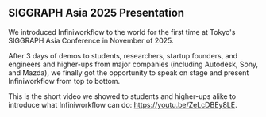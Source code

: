 ## SIGGRAPH Asia 2025 Presentation

We introduced Infiniworkflow to the world for the first time at Tokyo's SIGGRAPH Asia Conference in November of 2025.

After 3 days of demos to students, researchers, startup founders, and engineers and higher-ups from major companies (including Autodesk, Sony, and Mazda), we finally got the opportunity to speak on stage and present Infiniworkflow from top to bottom.

This is the short video we showed to students and higher-ups alike to introduce what Infiniworkflow can do: https://youtu.be/ZeLcDBEy8LE.


